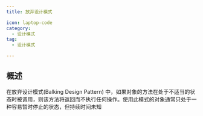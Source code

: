 ```yaml
---
title: 放弃设计模式

icon: laptop-code
category:
  - 设计模式
tag: 
  - 设计模式

---
```


## 概述

在放弃设计模式(Balking Design Pattern) 中，如果对象的方法在处于不适当的状态时被调用，则该方法将返回而不执行任何操作。使用此模式的对象通常只处于一种容易暂时停止的状态，但持续时间未知
